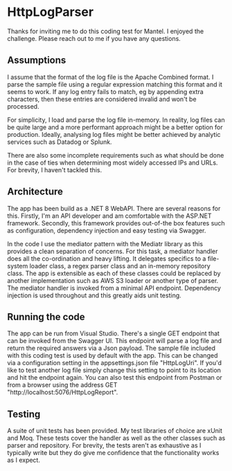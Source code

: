 # HttpLogParser

Thanks for inviting me to do this coding test for Mantel. I enjoyed the challenge. Please reach out to me if you have any questions.

## Assumptions

I assume that the format of the log file is the Apache Combined format. I parse the sample file using a regular expression matching this format and it seems to work. If any log entry fails to match, eg by appending extra characters, then these entries are considered invalid and won't be processed.

For simplicity, I load and parse the log file in-memory. In reality, log files can be quite large and a more performant approach might be a better option for production. Ideally, analysing log files might be better achieved by analytic services such as Datadog or Splunk.

There are also some incomplete requirements such as what should be done in the case of ties when determining most widely accessed IPs and URLs. For brevity, I haven't tackled this.

## Architecture

The app has been build as a .NET 8 WebAPI. There are several reasons for this. Firstly, I'm an API developer and am comfortable with the ASP.NET framework. Secondly, this framework provides out-of-the box features such as configuration, dependency injection and easy testing via Swagger.

In the code I use the mediator pattern with the Mediatr library as this provides a clean separation of concerns. For this task, a mediator handler does all the co-ordination and heavy lifting. It delegates specifics to a file-system loader class, a regex parser class and an in-memory repository class. The app is extensible as each of these classes could be replaced by another implementation such as AWS S3 loader or another type of parser. The mediator handler is invoked from a minimal API endpoint. Dependency injection is used throughout and this greatly aids unit testing.

## Running the code

The app can be run from Visual Studio. There's a single GET endpoint that can be invoked from the Swagger UI. This endpoint will parse a log file and return the required answers via a Json payload. The sample file included with this coding test is used by default with the app. This can be changed via a configuration setting in the appsettings.json file "HttpLogUri". If you'd like to test another log file simply change this setting to point to its location and hit the endpoint again. You can also test this endpoint from Postman or from a browser using the address GET "http://localhost:5076/HttpLogReport". 

## Testing

A suite of unit tests has been provided. My test libraries of choice are xUnit and Moq. These tests cover the handler as well as the other classes such as parser and repository. For brevity, the tests aren't as exhaustive as I typically write but they do give me confidence that the functionality works as I expect.   